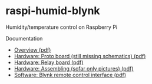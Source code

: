 # raspi-humid-blynk
Humidity/temperature control on Raspberry Pi

Documentation
 <ul>
 <li><a href="docs/Raspberry_Pi_dryer_overview.pdf"> Overview (pdf)</a></li>
 <li><a href="docs/Raspberry_Pi_dryer_hardware_proto.pdf"> Hardware: Proto board (still missing schematics) (pdf)</a></li>
 <li><a href="docs/Raspberry_Pi_dryer_hardware_relay.pdf"> Hardware: Relay board (pdf)</a></li>
 <li><a href="docs/Raspberry_Pi_dryer_hardware_assembling.pdf"> Hardware: Assembling (sofar only pictures) (pdf)</a></li>
 <li><a href="docs/Raspberry_Pi_dryer_blynk.pdf"> Software: Blynk remote control interface (pdf)</a></li>
 </ul>
